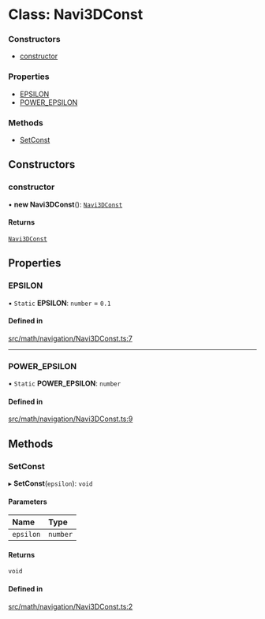 # Class: Navi3DConst

### Constructors

- [constructor](Navi3DConst.md#constructor)

### Properties

- [EPSILON](Navi3DConst.md#epsilon)
- [POWER\_EPSILON](Navi3DConst.md#power_epsilon)

### Methods

- [SetConst](Navi3DConst.md#setconst)

## Constructors

### constructor

• **new Navi3DConst**(): [`Navi3DConst`](Navi3DConst.md)

#### Returns

[`Navi3DConst`](Navi3DConst.md)

## Properties

### EPSILON

▪ `Static` **EPSILON**: `number` = `0.1`

#### Defined in

[src/math/navigation/Navi3DConst.ts:7](https://github.com/Orillusion/orillusion/blob/main/src/math/navigation/Navi3DConst.ts#L7)

___

### POWER\_EPSILON

▪ `Static` **POWER\_EPSILON**: `number`

#### Defined in

[src/math/navigation/Navi3DConst.ts:9](https://github.com/Orillusion/orillusion/blob/main/src/math/navigation/Navi3DConst.ts#L9)

## Methods

### SetConst

▸ **SetConst**(`epsilon`): `void`

#### Parameters

| Name | Type |
| :------ | :------ |
| `epsilon` | `number` |

#### Returns

`void`

#### Defined in

[src/math/navigation/Navi3DConst.ts:2](https://github.com/Orillusion/orillusion/blob/main/src/math/navigation/Navi3DConst.ts#L2)
